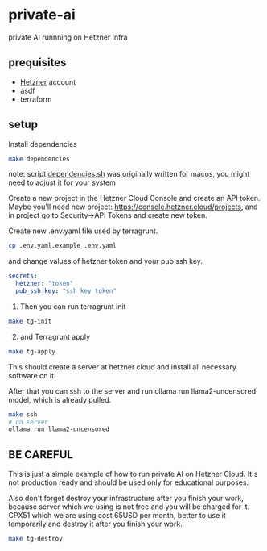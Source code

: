 # private-ai
private AI runnning on Hetzner Infra

## prequisites
- [Hetzner](https://hetzner.cloud/?ref=UTExFIi8vytX) account
- asdf
- terraform

## setup

Install dependencies
```bash
make dependencies
```
note: script [dependencies.sh](scripts%2Fdependencies.sh) was originally written for macos, you might need to adjust it for your system

Create a new project in the Hetzner Cloud Console and create an API token.
Maybe you'll need new project: https://console.hetzner.cloud/projects, and in project go to Security->API Tokens and create new token.

Create new .env.yaml file used by terragrunt.
```bash
cp .env.yaml.example .env.yaml
```
and change values of hetzner token and your pub ssh key.
```yaml
secrets:
  hetzner: "token"
  pub_ssh_key: "ssh key token"
```

1. Then you can run terragrunt init
```bash
make tg-init
```
2. and Terragrunt apply
```bash
make tg-apply
```

This should create a server at hetzner cloud and install all necessary software on it.

After that you can ssh to the server and run ollama run llama2-uncensored model, which is already pulled.
```bash
make ssh
# on server
ollama run llama2-uncensored
```

## BE CAREFUL
This is just a simple example of how to run private AI on Hetzner Cloud. It's not production ready and should be used only for educational purposes.

Also don't forget destroy your infrastructure after you finish your work, because server which we using is not free and you will be charged for it. CPX51 which we are using cost 65USD per month, better to use it temporarily and destroy it after you finish your work.
```bash
make tg-destroy
```

